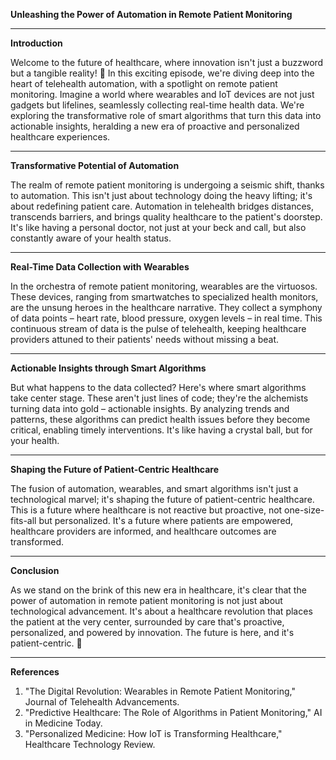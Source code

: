 **Unleashing the Power of Automation in Remote Patient Monitoring**

---

**Introduction**

Welcome to the future of healthcare, where innovation isn't just a buzzword but a tangible reality! 🚀 In this exciting episode, we're diving deep into the heart of telehealth automation, with a spotlight on remote patient monitoring. Imagine a world where wearables and IoT devices are not just gadgets but lifelines, seamlessly collecting real-time health data. We're exploring the transformative role of smart algorithms that turn this data into actionable insights, heralding a new era of proactive and personalized healthcare experiences.

---

**Transformative Potential of Automation**

The realm of remote patient monitoring is undergoing a seismic shift, thanks to automation. This isn't just about technology doing the heavy lifting; it's about redefining patient care. Automation in telehealth bridges distances, transcends barriers, and brings quality healthcare to the patient's doorstep. It's like having a personal doctor, not just at your beck and call, but also constantly aware of your health status.

---

**Real-Time Data Collection with Wearables**

In the orchestra of remote patient monitoring, wearables are the virtuosos. These devices, ranging from smartwatches to specialized health monitors, are the unsung heroes in the healthcare narrative. They collect a symphony of data points – heart rate, blood pressure, oxygen levels – in real time. This continuous stream of data is the pulse of telehealth, keeping healthcare providers attuned to their patients' needs without missing a beat.

---

**Actionable Insights through Smart Algorithms**

But what happens to the data collected? Here's where smart algorithms take center stage. These aren't just lines of code; they're the alchemists turning data into gold – actionable insights. By analyzing trends and patterns, these algorithms can predict health issues before they become critical, enabling timely interventions. It's like having a crystal ball, but for your health.

---

**Shaping the Future of Patient-Centric Healthcare**

The fusion of automation, wearables, and smart algorithms isn't just a technological marvel; it's shaping the future of patient-centric healthcare. This is a future where healthcare is not reactive but proactive, not one-size-fits-all but personalized. It's a future where patients are empowered, healthcare providers are informed, and healthcare outcomes are transformed.

---

**Conclusion**

As we stand on the brink of this new era in healthcare, it's clear that the power of automation in remote patient monitoring is not just about technological advancement. It's about a healthcare revolution that places the patient at the very center, surrounded by care that's proactive, personalized, and powered by innovation. The future is here, and it's patient-centric. 🌟

---

**References**

1. "The Digital Revolution: Wearables in Remote Patient Monitoring," Journal of Telehealth Advancements.
2. "Predictive Healthcare: The Role of Algorithms in Patient Monitoring," AI in Medicine Today.
3. "Personalized Medicine: How IoT is Transforming Healthcare," Healthcare Technology Review.
